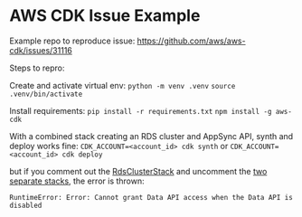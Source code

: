  # AWS CDK Issue Example

 Example repo to reproduce issue: https://github.com/aws/aws-cdk/issues/31116

 Steps to repro:

 Create and activate virtual env:
 `python -m venv .venv`
 `source .venv/bin/activate`

 Install requirements:
 `pip install -r requirements.txt`
 `npm install -g aws-cdk`


With a combined stack creating an RDS cluster and AppSync API, synth and deploy works fine:
`CDK_ACCOUNT=<account_id> cdk synth`
or
`CDK_ACCOUNT=<account_id> cdk deploy`

but if you comment out the [RdsClusterStack](https://github.com/TonySherman/cdk-rds-appsync-example/blob/main/app.py#L24)
and uncomment the [two separate stacks](https://github.com/TonySherman/cdk-rds-appsync-example/blob/main/app.py#L20-L21),
the error is thrown:

`RuntimeError: Error: Cannot grant Data API access when the Data API is disabled`
